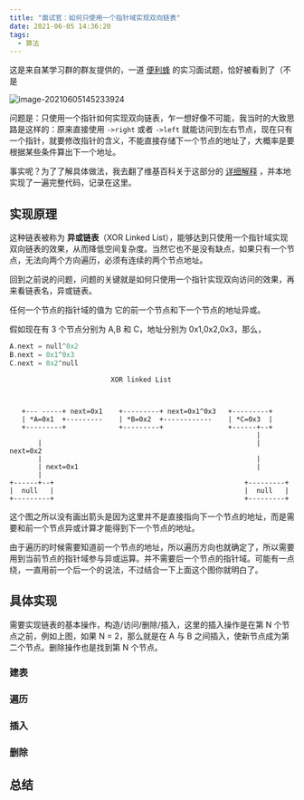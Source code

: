 ```yaml
---
title: "面试官：如何只使用一个指针域实现双向链表"
date: 2021-06-05 14:36:20
tags:
  - 算法
---
```


这是来自某学习群的群友提供的，一道 [便利蜂](https://www.bianlifeng.com/) 的实习面试题，恰好被看到了（不是

![image-20210605145233924](https://blogimagee.oss-cn-beijing.aliyuncs.com/images/image-20210605145233924.png)

问题是：只使用一个指针如何实现双向链表，乍一想好像不可能，我当时的大致思路是这样的：原来直接使用 `->right` 或者 `->left` 就能访问到左右节点，现在只有一个指针，就要修改指针的含义，不能直接存储下一个节点的地址了，大概率是要根据某些条件算出下一个地址。

事实呢？为了了解具体做法，我去翻了维基百科关于这部分的 [详细解释](https://en.wikipedia.org/wiki/XOR_linked_list) ，并本地实现了一遍完整代码，记录在这里。

## 实现原理

这种链表被称为 **异或链表**（XOR Linked List），能够达到只使用一个指针域实现双向链表的效果，从而降低空间复杂度。当然它也不是没有缺点，如果只有一个节点，无法向两个方向遍历，必须有连续的两个节点地址。

回到之前说的问题，问题的关键就是如何只使用一个指针实现双向访问的效果，再来看链表名，异或链表。

任何一个节点的指针域的值为 它的前一个节点和下一个节点的地址异或。

假如现在有 3 个节点分别为 A,B 和 C，地址分别为 0x1,0x2,0x3，那么，

```c++
A.next = null^0x2
B.next = 0x1^0x3
C.next = 0x2^null
```

```
                         XOR linked List



   +--- -----+ next=0x1    +---------+ next=0x1^0x3   +---------+
   | *A=0x1  +---------    | *B=0x2  +------------    | *C=0x3  |
   +---------+             +---------+                +------+--+
                                                             |
       |                                                     | next=0x2
       |                                                     |
       | next=0x1                                            |
       |
+------+--+                                               +---------+
|  null   |                                               |  null   |
+---------+                                               +---------+
```

这个图之所以没有画出箭头是因为这里并不是直接指向下一个节点的地址，而是需要和前一个节点异或计算才能得到下一个节点的地址。

由于遍历的时候需要知道前一个节点的地址，所以遍历方向也就确定了，所以需要用到当前节点的指针域参与异或运算。并不需要后一个节点的指针域。可能有一点绕，一直用前一个后一个的说法，不过结合一下上面这个图你就明白了。

## 具体实现

需要实现链表的基本操作，构造/访问/删除/插入，这里的插入操作是在第 N 个节点之前，例如上图，如果 N = 2，那么就是在 A 与 B 之间插入，使新节点成为第二个节点。删除操作也是找到第 N 个节点。

### 建表



### 遍历



### 插入



### 删除



## 总结

